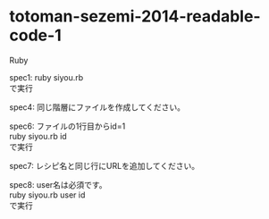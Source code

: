 totoman-sezemi-2014-readable-code-1
===================================
Ruby

spec1:
ruby siyou.rb<br>
で実行

spec4:
同じ階層にファイルを作成してください。

spec6:
ファイルの1行目からid=1<br>
ruby siyou.rb id<br>
で実行


spec7:
レシピ名と同じ行にURLを追加してください。

spec8:
user名は必須です。<br>
ruby siyou.rb user id<br>
で実行
